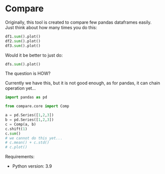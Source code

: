 # Compare

Originally, this tool is created to compare few pandas dataframes easily. Just think about how many times you do this:

```python
df1.sum().plot()
df2.sum().plot()
df3.sum().plot()
```

Would it be better to just do:

```python
dfs.sum().plot()
```

The question is HOW?

Currently we have this, but it is not good enough, as for pandas, it can chain operation yet...

```python
import pandas as pd 

from compare.core import Comp

a = pd.Series([1,2,3])
b = pd.Series([1,2,3])
c = Comp(a, b)
c.shift(1)
c.sum()
# we cannot do this yet...
# c.mean() + c.std()
# c.plot()
```

Requirements:

- Python version: 3.9
